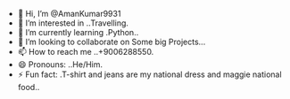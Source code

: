 - 👋 Hi, I’m @AmanKumar9931
- 👀 I’m interested in ..Travelling.
- 🌱 I’m currently learning .Python..
- 💞️ I’m looking to collaborate on Some big Projects...
- 📫 How to reach me ..+9006288550.
- 😄 Pronouns: ..He/Him.
- ⚡ Fun fact: .T-shirt and jeans are my national dress and maggie national food..

<!---
AmanKumar9931/AmanKumar9931 is a ✨ special ✨ repository because its `README.md` (this file) appears on your GitHub profile.
You can click the Preview link to take a look at your changes.
--->
